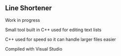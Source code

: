 ## Line Shortener

Work in progress

Small tool built in C++ used for editing text lists

C++ used for speed so it can handle larger files easier

Compiled with Visual Studio
